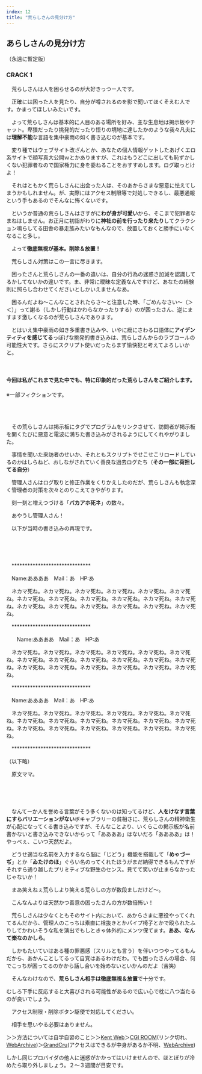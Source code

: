 ```yaml
---
index: 12
title: "荒らしさんの見分け方"
---
```


## あらしさんの見分け方
<div class="text-center text-lg">（永遠に暫定版）</div>

### CRACK 1
　荒らしさんは人を困らせるのが大好きっつー人です。

　正確には困った人を見たり、自分が噂されるのを影で聞いてほくそえむ人です。かまってほしいみたいです。

　よって荒らしさんは基本的に人目のある場所を好み、主な生息地は掲示板やチャット。卑猥だったり挑発的だったり悟りの境地に達したかのような我々凡夫には**理解不能**な言語を集中豪雨の如く書き込むのが基本です。

　変り種ではウェブサイト改ざんとか、あなたの個人情報ゲットしたあげくエロ系サイトで顔写真大公開ｗとかありますが、これはもうどこに出しても恥ずかしくない犯罪者なので国家権力に身を委ねることをおすすめします。ログ取っとけよ！

　それはともかく荒らしさんに出会った人は、そのあからさまな悪意に怯えてしまうかもしれません。が、実際にはアクセス制限等で対処しできるし、最悪通報という手もあるのでそんなに怖くないです。

　というか普通の荒らしさんはさすがに**わが身が可愛い**から、そこまで犯罪者なまねはしません。お正月に初詣がわりに**神社の前を行ったり来たり**してクラクション鳴らしてる田舎の暴走族みたいなもんなので、放置しておくと勝手にいなくなること多し。

　よって**徹底無視が基本。削除＆放置！**

　荒らしさん対策はこの一言に尽きます。

　困ったさんと荒らしさんの一番の違いは、自分の行為の迷惑さ加減を認識してるかしてないかの違いです。ま、非常に曖昧な定義なんですけど、あなたの経験則に照らし合わせてくださいとしかいえませんなあ。

　困るんだよね～こんなことされたらさ～と注意した時、「ごめんなさい～（＞＜）」って謝る（しかし行動はかわらなかったりする）のが困ったさん、逆にますます激しくなるのが荒らしさんであります。

　とはいえ集中豪雨の如き多重書き込みや、いやに癇にさわる口語体に**アイデンティティを感じてる**っぽげな挑発的書き込みは、荒らしさんからのラブコールの可能性大です。さらにスクリプト使いだったらまず愉快犯と考えてよろしいかと。
<br />
<br />
<br />

#### 今回は私がこれまで見た中でも、特に印象的だった荒らしさんをご紹介します。
<div class="text-center text-lg">※一部フィクションです。</div>
<br />
<br />
<br />

　その荒らしさんは掲示板にタグでプログラムをリンクさせて、訪問者が掲示板を開くたびに悪意と電波に満ちた書き込みがされるようにしてくれやがりました。

　事情を聞いた来訪者のせいか、それともスクリプトでせこせこリロードしているのかはしらねど、おしながされていく善良な過去ログたち（**その一部に荷担してる自分**）

　管理人さんはログ取りと修正作業をくりかえしたのだが、荒らしさんも執念深く管理者の対策を次々とのりこえてきやがります。

　刻一刻と増えつづける「**バカアホ死ネ**」の数々。

　あやうし管理人さん！

　以下が当時の書き込みの再現です。

<br />
<br />
<br />

　******************************

　Name:ああああ　Mail：あ　HP:あ

　ネカマ死ね。ネカマ死ね。ネカマ死ね。ネカマ死ね。ネカマ死ね。ネカマ死ね。ネカマ死ね。ネカマ死ね。ネカマ死ね。ネカマ死ね。ネカマ死ね。ネカマ死ね。ネカマ死ね。ネカマ死ね。ネカマ死ね。ネカマ死ね。ネカマ死ね。ネカマ死ね。

　******************************

　　Name:ああああ　Mail：あ　HP:あ

　ネカマ死ね。ネカマ死ね。ネカマ死ね。ネカマ死ね。ネカマ死ね。ネカマ死ね。ネカマ死ね。ネカマ死ね。ネカマ死ね。ネカマ死ね。ネカマ死ね。ネカマ死ね。ネカマ死ね。ネカマ死ね。ネカマ死ね。ネカマ死ね。ネカマ死ね。ネカマ死ね。

　******************************

　Name:ああああ　Mail：あ　HP:あ

　ネカマ死ね。ネカマ死ね。ネカマ死ね。ネカマ死ね。ネカマ死ね。ネカマ死ね。ネカマ死ね。ネカマ死ね。ネカマ死ね。ネカマ死ね。ネカマ死ね。ネカマ死ね。ネカマ死ね。ネカマ死ね。ネカマ死ね。ネカマ死ね。ネカマ死ね。ネカマ死ね。

　******************************

（以下略）

　原文ママ。

<br />
<br />
<br />

　なんてーか人を誉める言葉がそう多くないのは知ってるけど、**人をけなす言葉にすらバリエーションがない**ボキャブラリーの貧相さに、荒らしさんの精神衛生が心配になってくる書き込みですが、そんなことより、いくらこの掲示板が名前書かないと書き込みできないからって<span class="text-3xl font-bold">「ああああ」はないだろ「ああああ」は！</span>　やっべぇ、こいつ<span class="text-3xl">天然</span>だよ。

　どうせ適当な名前を入力するなら脳に「じどう」機能を搭載して「**めゃづーぢ**」とか「**ゐたけのほ**」ぐらい名のってくれたほうがまだ納得できるもんですがそれすら通り越したプリミティブな野生のセンス。見てて笑いが止まらなかったじゃないか！

　まあ笑えねぇ荒らしより笑える荒らしの方が数段ましだけど～。
<br />

　こんなんよりは天然かつ善意の困ったさんの方が数倍怖い！

　荒らしさんは少なくともそのサイト内において、あからさまに悪役やってくれてるんだから、管理人のこっちは素直に栓抜きとかパイプ椅子とかで殴られたふりしてかわいそうな私を演出でもしときゃ体外的にメンツ保てます。**ああ、なんて楽なのかしら**。

　しかもたいていはある種の罪悪感（スリルとも言う）を伴いつつやってるもんだから、あかんことしてるって自覚はあるわけだわ。でも困ったさんの場合、何でこっちが困ってるのかから話し合いを始めないといかんのだよ（苦笑)

　そんなわけなので、**荒らしさん相手は徹底無視＆放置**で十分です。

むしろ下手に反応すると大喜びされる可能性があるので広い心で枕に八つ当たるのが良いでしょう。

　アクセス制限・削除ボタン駆使で対応してください。

　相手を思いやる必要はありません。

＞＞方法については自学自習のこと＞＞[Kent Web](https://www.kent-web.com/)＞[CGI ROOM](http://cgiroom.nu/)(リンク切れ、[WebArchive](https://web.archive.org/web/20030212115935/http://cgiroom.nu/))＞[GrandCru](http://www2s.biglobe.ne.jp/~cru/index.html)(アクセスはできるが中身があるか不明、[WebArchive](https://web.archive.org/web/20110719052945/http://www2s.biglobe.ne.jp/~cru/index.html))

しかし同じプロバイダの他人に迷惑がかかってはいけませんので、ほとぼりが冷めたら取り外しましょう。２～３週間が目安です。

